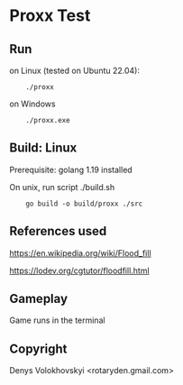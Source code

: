# Proxx Test

## Run 

on Linux (tested on Ubuntu 22.04):
```
    ./proxx
```

on Windows 
```
    ./proxx.exe
```


## Build: Linux
Prerequisite: golang 1.19 installed

On unix, run script ./build.sh

```
    go build -o build/proxx ./src
```


## References used
https://en.wikipedia.org/wiki/Flood_fill

https://lodev.org/cgtutor/floodfill.html


## Gameplay

Game runs in the terminal
## Copyright

Denys Volokhovskyi <rotaryden.gmail.com>